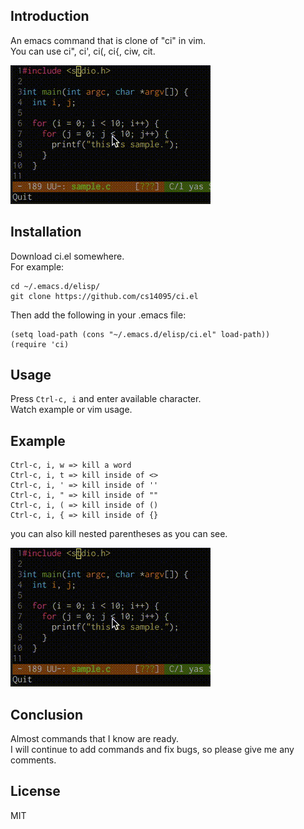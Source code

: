 ## Introduction

An emacs command that is clone of "ci" in vim.  
You can use ci", ci', ci(, ci{, ciw, cit. 

![circleanimationmuvie](https://raw.githubusercontent.com/cs14095/cs14095.github.io/master/ci-el.gif) 


## Installation

Download ci.el somewhere.  
For example:


	cd ~/.emacs.d/elisp/
	git clone https://github.com/cs14095/ci.el


Then add the following in your .emacs file:


	(setq load-path (cons "~/.emacs.d/elisp/ci.el" load-path))
	(require 'ci)


## Usage

Press `Ctrl-c, i` and enter available character.  
Watch example or vim usage.  


## Example

	Ctrl-c, i, w => kill a word  
	Ctrl-c, i, t => kill inside of <>  
	Ctrl-c, i, ' => kill inside of ''
	Ctrl-c, i, " => kill inside of ""  
	Ctrl-c, i, ( => kill inside of ()  
	Ctrl-c, i, { => kill inside of {}

you can also kill nested parentheses as you can see.

![circleanimationmuvie](https://raw.githubusercontent.com/cs14095/cs14095.github.io/master/ci-el.gif) 


## Conclusion

Almost commands that I know are ready.  
I will continue to add commands and fix bugs, so please give me any comments.


## License
MIT
